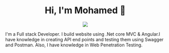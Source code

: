 
<h1 align="center">Hi, I'm Mohamed 👋</h1>
<p align="center">
    <a href="https://www.linkedin.com/in/mohamedmagdy592/"><img src="https://img.shields.io/badge/linkedin-%230177B5?style=flat&logo=linkedin&logoColor=white"/></a>
  </p>

I'm a Full stack Developer. I build website using .Net core MVC & Angular.I have knowledge in creating API end points and testing them using Swagger and Postman. Also, I have knowledge in Web Penetration Testing.
